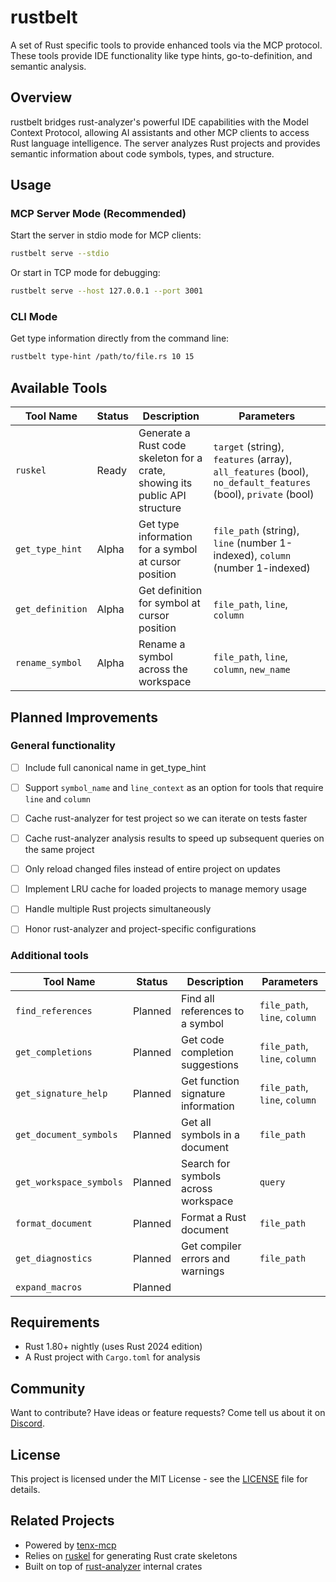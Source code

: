 # rustbelt

A set of Rust specific tools to provide enhanced tools via the MCP protocol. These tools provide IDE functionality like type hints, go-to-definition, and semantic analysis.

## Overview

rustbelt bridges rust-analyzer's powerful IDE capabilities with the Model Context Protocol, allowing AI assistants and other MCP clients to access Rust language intelligence. The server analyzes Rust projects and provides semantic information about code symbols, types, and structure.

## Usage

### MCP Server Mode (Recommended)

Start the server in stdio mode for MCP clients:

```bash
rustbelt serve --stdio
```

Or start in TCP mode for debugging:

```bash
rustbelt serve --host 127.0.0.1 --port 3001
```

### CLI Mode

Get type information directly from the command line:

```bash
rustbelt type-hint /path/to/file.rs 10 15
```

## Available Tools

| Tool Name | Status | Description | Parameters |
|-----------|--------|-------------|------------|
| `ruskel` | Ready | Generate a Rust code skeleton for a crate, showing its public API structure | `target` (string), `features` (array), `all_features` (bool), `no_default_features` (bool), `private` (bool) |
| `get_type_hint` | Alpha | Get type information for a symbol at cursor position | `file_path` (string), `line` (number 1-indexed), `column` (number 1-indexed) |
| `get_definition` | Alpha | Get definition for symbol at cursor position | `file_path`, `line`, `column` |
| `rename_symbol` | Alpha | Rename a symbol across the workspace | `file_path`, `line`, `column`, `new_name` |


## Planned Improvements

### General functionality

- [ ] Include full canonical name in get_type_hint
- [ ] Support `symbol_name` and `line_context` as an option for tools that require `line` and `column`
- [ ] Cache rust-analyzer for test project so we can iterate on tests faster
- [ ] Cache rust-analyzer analysis results to speed up subsequent queries on the same project
- [ ] Only reload changed files instead of entire project on updates
- [ ] Implement LRU cache for loaded projects to manage memory usage
- [ ] Handle multiple Rust projects simultaneously
- [ ] Honor rust-analyzer and project-specific configurations


### Additional tools

| Tool Name | Status | Description | Parameters |
|-----------|--------|-------------|------------|
| `find_references` | Planned | Find all references to a symbol | `file_path`, `line`, `column` |
| `get_completions` | Planned | Get code completion suggestions | `file_path`, `line`, `column` |
| `get_signature_help` | Planned | Get function signature information | `file_path`, `line`, `column` |
| `get_document_symbols` | Planned | Get all symbols in a document | `file_path` |
| `get_workspace_symbols` | Planned | Search for symbols across workspace | `query` |
| `format_document` | Planned | Format a Rust document | `file_path` |
| `get_diagnostics` | Planned | Get compiler errors and warnings | `file_path` |
| `expand_macros` | Planned | | |

## Requirements

- Rust 1.80+ nightly (uses Rust 2024 edition)
- A Rust project with `Cargo.toml` for analysis

## Community

Want to contribute? Have ideas or feature requests? Come tell us about it on
[Discord](https://discord.gg/fHmRmuBDxF).


## License

This project is licensed under the MIT License - see the [LICENSE](LICENSE) file for details.

## Related Projects

- Powered by [tenx-mcp](https://github.com/tenxhq/tenx-mcp)
- Relies on [ruskel](https://github.com/cortesi/ruskel) for generating Rust crate skeletons
- Built on top of [rust-analyzer](https://github.com/rust-lang/rust-analyzer) internal crates
